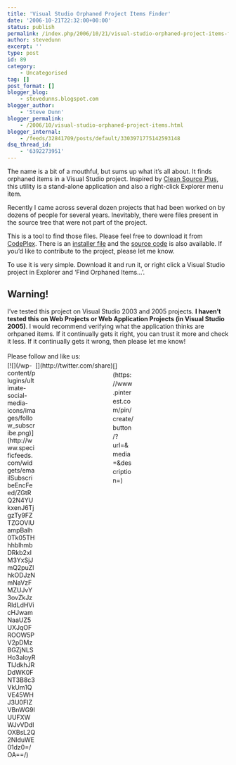 ```yaml
---
title: 'Visual Studio Orphaned Project Items Finder'
date: '2006-10-21T22:32:00+00:00'
status: publish
permalink: /index.php/2006/10/21/visual-studio-orphaned-project-items-finder
author: stevedunn
excerpt: ''
type: post
id: 89
category:
    - Uncategorised
tag: []
post_format: []
blogger_blog:
    - stevedunns.blogspot.com
blogger_author:
    - 'Steve Dunn'
blogger_permalink:
    - /2006/10/visual-studio-orphaned-project-items.html
blogger_internal:
    - /feeds/32841709/posts/default/3303971775142593148
dsq_thread_id:
    - '6392273951'
---
```

The name is a bit of a mouthful, but sums up what it’s all about. It finds orphaned items in a Visual Studio project. Inspired by [Clean Source Plus](http://www.codinghorror.com/blog/archives/000368.html), this utility is a stand-alone application and also a right-click Explorer menu item.

Recently I came across several dozen projects that had been worked on by dozens of people for several years. Inevitably, there were files present in the source tree that were not part of the project.

This is a tool to find those files. Please feel free to download it from [CodePlex](http://www.codeplex.com/Wiki/View.aspx?ProjectName=VSOrphan). There is an [installer file](http://www.codeplex.com/Project/FileDownload.aspx?ProjectName=VSOrphan&DownloadId=3350) and the [source code](http://www.codeplex.com/Project/FileDownload.aspx?ProjectName=VSOrphan&DownloadId=3351) is also available. If you’d like to contribute to the project, please let me know.

To use it is very simple. Download it and run it, or right click a Visual Studio project in Explorer and ‘Find Orphaned Items…’.

Warning!
--------

I’ve tested this project on Visual Studio 2003 and 2005 projects. **I haven’t tested this on Web Projects or Web Application Projects (in Visual Studio 2005)**. I would recommend verifying what the application thinks are orhpaned items. If it continually gets it right, you can trust it more and check it less. If it continually gets it wrong, then please let me know!

<div class="sfsi_Sicons" style="width: 100%; display: inline-block; vertical-align: middle; text-align:left"><div style="margin:0px 8px 0px 0px; line-height: 24px"><span>Please follow and like us:</span></div><div class="sfsi_socialwpr"><div class="sf_subscrbe" style="text-align:left;float:left;width:64px">[![](/wp-content/plugins/ultimate-social-media-icons/images/follow_subscribe.png)](http://www.specificfeeds.com/widgets/emailSubscribeEncFeed/ZGtRQ2N4YUkxenJ6TjgzTy9FZTZGOVlUampBalh0Tk05THhhblhmbDRkb2xlM3YxSjJmQ2puZlhkODJzNmNaVzFMZUJvY3ovZkJzRldLdHVicHJwamNaaUZ5UXJqOFROOW5PV2pDMzBGZjNLSHo3aloyRTlJdkhJRDdWK0FNT3B8c3VkUm1QVE45WHJ3U0FIZVBnWG9lUUFXWWJvVDdIOXBsL2Q2NlduWE01dz0=/OA==/)</div><div class="sf_fb" style="text-align:left;width:98px"><div action="like" class="fb-like" data-layout="button" data-share="true" href="" send="false" showfaces="false" width="180"></div></div><div class="sf_twiter" style="text-align:left;float:left;width:auto">[](http://twitter.com/share)</div><div class="sf_pinit" style="text-align:left;float:left;line-height: 20px;width:47px">[](https://www.pinterest.com/pin/create/button/?url=&media=&description=)</div><div class="sf_google" style="text-align:left;float:left;max-width:62px;min-width:35px;"><div class="g-plusone" data-annotation="none" data-href="" data-size="large"></div></div></div></div>